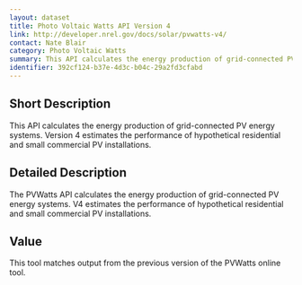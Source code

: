 ```yaml
---
layout: dataset
title: Photo Voltaic Watts API Version 4
link: http://developer.nrel.gov/docs/solar/pvwatts-v4/
contact: Nate Blair
category: Photo Voltaic Watts
summary: This API calculates the energy production of grid-connected PV energy systems. Version 4 estimates the performance of hypothetical residential and small commercial PV installations.
identifier: 392cf124-b37e-4d3c-b04c-29a2fd3cfabd
---
```


## Short Description

This API calculates the energy production of grid-connected PV energy systems. Version 4 estimates the performance of hypothetical residential and small commercial PV installations.

## Detailed Description

The PVWatts API calculates the energy production of
grid-connected PV energy systems. V4 estimates the
performance of hypothetical residential and small
commercial PV installations.

## Value

This tool matches output from the previous version of
the PVWatts online tool.
